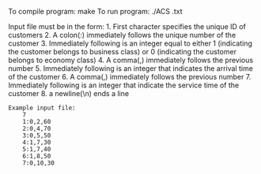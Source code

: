 To compile program:
	make
To run program:
	./ACS <file>.txt

Input file must be in the form:
	1. First character specifies the unique ID of customers
	2. A colon(:) immediately follows the unique number of the customer
	3. Immediately following is an integer equal to either 1 (indicating the customer belongs to business class) or 0 (indicating the customer belongs to economy class)
	4. A comma(,) immediately follows the previous number
	5. Immediately following is an integer that indicates the arrival time of the customer
	6. A comma(,) immediately follows the previous number
	7. Immediately following is an integer that indicate the service time of the customer
	8. a newline(\n) ends a line

	Example input file:
		7
		1:0,2,60
		2:0,4,70
		3:0,5,50
		4:1,7,30
		5:1,7,40
		6:1,8,50
		7:0,10,30
		
